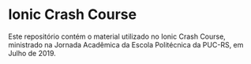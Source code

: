 Ionic Crash Course
==================

Este repositório contém o material utilizado no Ionic Crash Course,
ministrado na Jornada Acadêmica da Escola Politécnica da PUC-RS, em
Julho de 2019.

